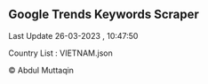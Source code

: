 

## Google Trends Keywords Scraper 
 
Last Update 26-03-2023 , 10:47:50

Country List :
VIETNAM.json



© Abdul Muttaqin 
